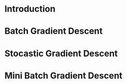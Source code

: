 # Introduction

# Batch Gradient Descent

# Stocastic Gradient Descent

# Mini Batch Gradient Descent

